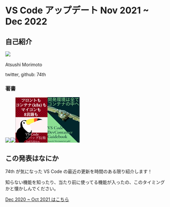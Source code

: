 # VS Code アップデート Nov 2021 ~ Dec 2022

## 自己紹介

<img src="https://74th.tech/img/me20160216.png" width="100px"/>

Atsushi Morimoto

twitter, github: 74th

### 著書

[<img src="http://image.gihyo.co.jp/assets/images/cover/2020/9784297112011.jpg" width="30%"/>](https://gihyo.jp/book/2020/978-4-297-11201-1)[<img src="http://image.gihyo.co.jp/assets/images/cover/2022/642210.jpg" width="30%"/>](https://gihyo.jp/magazine/SD/archive/2022/202210)[<img src="https://github.com/74th/74th/raw/master/images/vscode-debug-book2.png" width="20%"/>](https://74th.booth.pm/items/3338895)[<img src="https://github.com/74th/74th/raw/master/images/devcontainer-guide.png" width="20%"/>](https://74th.booth.pm/items/3338895)

## この発表はなにか

74th が気になった VS Code の最近の更新を時間のある限り紹介します！

知らない機能を知ったり、当たり前に使ってる機能が入ったの、このタイミングかと懐かしんでください。

[Dec 2020 ~ Oct 2021 はこちら](dec2020-oct2021.md)

##

